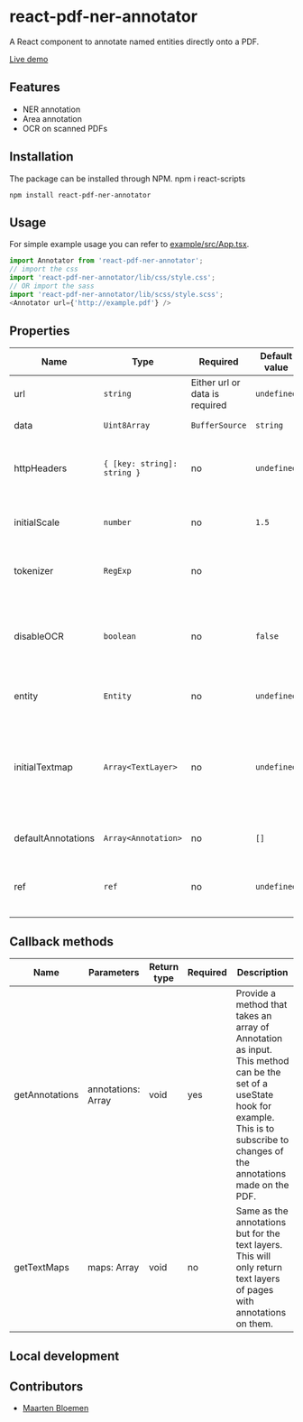 # react-pdf-ner-annotator

A React component to annotate named entities directly onto a PDF.

[Live demo](https://react-annotator-demo.netlify.app/)

## Features
* NER annotation
* Area annotation
* OCR on scanned PDFs

## Installation
The package can be installed through NPM.
 npm i react-scripts

``npm install react-pdf-ner-annotator``

## Usage
For simple example usage you can refer to [example/src/App.tsx](https://github.com/MaartenBloemen/react-pdf-ner-annotator/blob/master/example/src/App.tsx).

```javascript
import Annotator from 'react-pdf-ner-annotator';
// import the css
import 'react-pdf-ner-annotator/lib/css/style.css';
// OR import the sass
import 'react-pdf-ner-annotator/lib/scss/style.scss';
<Annotator url={'http://example.pdf'} />
```

## Properties
| Name               | Type                                     | Required                       | Default value                                             | Description                                                                                                                                                                                                                                  |
|--------------------|------------------------------------------|--------------------------------|-----------------------------------------------------------|----------------------------------------------------------------------------------------------------------------------------------------------------------------------------------------------------------------------------------------------|
| url                | `string`                                 | Either url or data is required | `undefined`                                               | The URL of the PDF.                                                                                                                                                                                                                          |
| data               | `Uint8Array` | `BufferSource` | `string` | Either data or url is required | `undefined`                                               | The PDF as binary or base64 encoded string.                                                                                                                                                                                                  |
| httpHeaders        | `{ [key: string]: string }`              | no                             | `undefined`                                               | Extra fields for in the HTTP header when for example authentication is needed.                                                                                                                                                               |
| initialScale       | `number`                                 | no                             | `1.5`                                                     | The initial scale to display the PDF as\. Must be between 1 and 2.                                                                                                                                                                           |
| tokenizer          | `RegExp`                                 | no                             |                                                           | A Regular expression for the tokenization of the paragraphs.                                                                                                                                                                                 |
| disableOCR         | `boolean`                                | no                             | `false`                                                   | You can set this value to true if your PDF doesn't have a text layer and you don't want the frontend to run OCR.                                                                                                                             |
| entity             | `Entity`                                 | no                             | `undefined`                                               | The active [Entity](https://github.com/MaartenBloemen/react-pdf-ner-annotator/blob/master/src/interfaces/entity.ts#L3) to annotate on the PDF.                                                                                               |
| initialTextmap     | `Array<TextLayer>`                       | no                             | `undefined`                                               | A array of [TextLayer](https://github.com/MaartenBloemen/react-pdf-ner-annotator/blob/master/src/interfaces/textLayer.ts#L17) if you want to provide your own TextLayer for the PDF instead of letting the frontend generate one.            |
| defaultAnnotations | `Array<Annotation>`                      | no                             | `[]`                                                      | An array of [Annotation](https://github.com/MaartenBloemen/react-pdf-ner-annotator/blob/master/src/interfaces/annotation.ts#L3) to show on the PDF.                                                                                          |
| ref                | `ref`                                    | no                             | `undefined`                                               | A ref to pass to the Annotator, this ref can be used to call removeAnnotation.                                                                                                                                                               |

## Callback methods
| Name           | Parameters                     | Return type | Required | Description                                                                                                                                                                                    |
|----------------|--------------------------------|-------------|----------|------------------------------------------------------------------------------------------------------------------------------------------------------------------------------------------------|
| getAnnotations | annotations: Array<Annotation> | void        | yes      | Provide a method that takes an array of Annotation as input. This method can be the set of a useState hook for example. This is to subscribe to changes of the annotations made on the PDF.    |
| getTextMaps    | maps: Array<TextLayer>         | void        | no       | Same as the annotations but for the text layers. This will only return text layers of pages with annotations on them.                                                                          |

## Local development

## Contributors
* [Maarten Bloemen](https://github.com/MaartenBloemen)
